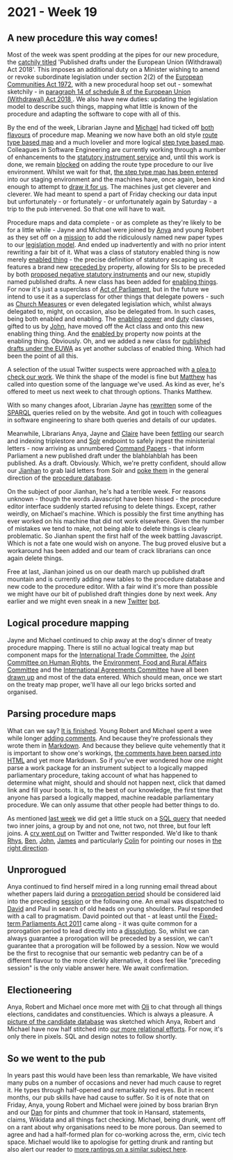 # 2021 - Week 19

## A new procedure this way comes!

Most of the week was spent prodding at the pipes for our new procedure, the [catchily titled](https://trello.com/c/4QPlEu0E/2-confirm-name-of-these-things) 'Published drafts under the European Union (Withdrawal) Act 2018'. This imposes an additional duty on a Minister wishing to amend or revoke subordinate legislation under section 2(2) of the [European Communities Act 1972](https://www.legislation.gov.uk/ukpga/1972/68/contents), with a new procedural hoop set out - somewhat sketchily - in [paragraph 14 of schedule 8 of the European Union (Withdrawal) Act 2018 ](https://www.legislation.gov.uk/ukpga/2018/16/schedule/8/enacted#schedule-8-paragraph-14). We also have new duties: updating the legislation model to describe such things, mapping what little is known of the procedure and adapting the software to cope with all of this.

By the end of the week, Librarian Jayne and [Michael](http://twitter.com/fantasticlife) had ticked off [both](https://trello.com/c/enshaWLT/9-map-the-procedure-route-types) [flavours](https://trello.com/c/pkO6NJJ2/10-map-the-procedure-step-types) of procedure map. Meaning we now have both an old style [route type based map](https://ukparliament.github.io/ontologies/procedure/flowcharts/published-drafts-under-euwa/published-drafts-under-euwa.pdf) and a much lovelier and more logical [step type based map](https://ukparliament.github.io/ontologies/procedure/flowcharts/published-drafts-under-euwa/logic-gates/published-drafts-under-euwa.pdf). Colleagues in Software Engineering are currently working through a number of enhancements to the [statutory instrument service](https://statutoryinstruments.parliament.uk/) and, until this work is done, we remain [blocked](https://trello.com/c/HphK4nmT/19-enter-procedure-in-live-with-route-*types*) on adding the route type procedure to our live environment. Whilst we wait for that, [the step type map has been entered](https://trello.com/c/I3Er8NN2/17-enter-map-routes-to-staging) into our staging environment and the machines have, once again, been kind enough to attempt to [draw it for us](https://ukparliament.github.io/ontologies/meta/weeknotes/2021/19/machine-published-drafts-under-euwa.pdf). The machines just get cleverer and cleverer. We had meant to spend a part of Friday checking our data input but unfortunately - or fortunately - or unfortunately again by Saturday - a trip to the pub intervened. So that one will have to wait.

Procedure maps and data complete - or as complete as they're likely to be for a little while - Jayne and Michael were joined by [Anya](https://twitter.com/bitten_) and young Robert as they set off on a [mission](https://trello.com/c/8PFJxH86/6-add-published-drafts-to-domain-model-ontology) to add the ridiculously named new paper types to our [legislation model](https://ukparliament.github.io/ontologies/legislation/legislation-ontology.html). And ended up inadvertently and with no prior intent rewriting a fair bit of it. What was a class of statutory enabled thing is now merely [enabled thing](https://ukparliament.github.io/ontologies/legislation/legislation-ontology.html#d4e179) - the precise definition of statutory escaping us. It features a brand new [preceded by](https://ukparliament.github.io/ontologies/legislation/legislation-ontology.html#d4e362) property, allowing for SIs to be preceded by both [proposed negative statutory instruments](https://www.parliament.uk/site-information/glossary/proposed-negative-statutory-instrument/) and our new, stupidly named published drafts.  A new class has been added for [enabling things](https://ukparliament.github.io/ontologies/legislation/legislation-ontology.html#d4e144). For now it's just a superclass of [Act of Parliament](https://ukparliament.github.io/ontologies/legislation/legislation-ontology.html#d4e155), but in the future we intend to use it as a superclass for other things that delegate powers - such as [Church Measures](https://www.parliament.uk/site-information/glossary/church-of-england-measures/) or even delegated legislation which, whilst always delegated to, might, on occasion, also be delegated from. In such cases, being both enabled and enabling. The [enabling power](https://ukparliament.github.io/ontologies/legislation/legislation-ontology.html#d4e168) and [duty](https://ukparliament.github.io/ontologies/legislation/legislation-ontology.html#d4e275) classes, gifted to us by [John](https://twitter.com/johnlsheridan), have moved off the Act class and onto this new enabling thing thing. And the [enabled by](https://ukparliament.github.io/ontologies/legislation/legislation-ontology.html#d4e347) property now points at the enabling thing. Obviously. Oh, and we added a new class for [published drafts under the EUWA](https://ukparliament.github.io/ontologies/legislation/legislation-ontology.html#d4e191) as yet another subclass of enabled thing. Which had been the point of all this.

A selection of the usual Twitter suspects were approached with [a plea to check our work](https://twitter.com/fantasticlife/status/1392802543357603842). We think the shape of the model is fine but [Matthew](https://twitter.com/mattwadd) has called into question some of the language we've used. As kind as ever, he's offered to meet us next week to chat through options. Thanks Matthew.

With so many changes afoot, Librarian Jayne has [rewritten](https://trello.com/c/Eqtif1gv/13-rewrite-queries-for-the-website-for-preceding-enabled-thing) some of the [SPARQL](https://en.wikipedia.org/wiki/SPARQL) queries relied on by the website. And got in touch with colleagues in software engineering to share both queries and details of our updates.

Meanwhile, Librarians Anya, Jayne and [Claire](https://twitter.com/tinysprite) have been [fettling](https://trello.com/c/vdapnbhO/3-letter-in-papers-laid-and-solr) our search and indexing triplestore and [Solr](https://en.wikipedia.org/wiki/Apache_Solr) endpoint to safely ingest the ministerial letters - now arriving as unnumbered [Command Papers](https://www.parliament.uk/about/how/publications/government/) - that inform Parliament a new published draft under the blahblahblah has been published. As a draft. Obviously. Which, we're pretty confident, should allow our [Jianhan](https://twitter.com/jianhanzhu) to grab laid letters from Solr and [poke them](https://trello.com/b/6Tv4O13K/published-drafts) in the general direction of the [procedure database](https://github.com/ukparliament/ontologies/blob/master/procedure/meta/editor/schema.png).

On the subject of poor Jianhan, he's had a terrible week. For reasons unknown - though the words Javascript have been hissed - the procedure editor interface suddenly started refusing to delete things. Except, rather weirdly, on Michael's machine. Which is possibly the first time anything has ever worked on his machine that did not work elsewhere. Given the number of mistakes we tend to make, not being able to delete things is clearly problematic. So Jianhan spent the first half of the week battling Javascript. Which is not a fate one would wish on anyone. The bug proved elusive but a workaround has been added and our team of crack librarians can once again delete things.

Free at last, Jianhan joined us on our death march up published draft mountain and is currently adding new tables to the procedure database and new code to the procedure editor. With a fair wind it's more than possible we might have our bit of published draft thingies done by next week. Any earlier and we might even sneak in a new [Twitter](https://twitter.com/madenlaid) [bot](https://twitter.com/TweatyTwacker).

## Logical procedure mapping

Jayne and Michael continued to chip away at the dog's dinner of treaty procedure mapping. There is still no actual logical treaty map but component maps for the [International Trade Committee](https://github.com/ukparliament/ontologies/blob/master/procedure/flowcharts/components/crag-treaty-itc/crag-treaty-itc.pdf), the [Joint Committee on Human Rights](https://github.com/ukparliament/ontologies/blob/master/procedure/flowcharts/components/crag-treaty-jchr/crag-treaty-jchr.pdf), the [Environment, Food and Rural Affairs Committee](https://github.com/ukparliament/ontologies/blob/master/procedure/flowcharts/components/crag-treaty-efra/crag-treaty-efra.pdf) and the [International Agreements Committee](https://github.com/ukparliament/ontologies/blob/master/procedure/flowcharts/components/crag-treaty-iac/crag-treaty-iac.pdf) have all been [drawn up](https://trello.com/c/Jao1oZtH/18-remap-crag-treaty) and most of the data entered. Which should mean, once we start on the treaty map proper, we'll have all our lego bricks sorted and organised.

## Parsing procedure maps

What can we say? [It is finished](https://api.parliament.uk/procedures/work-packages/9). Young Robert and Michael spent a wee while longer [adding comments](https://trello.com/c/BEww0rPg/127-rewrite-the-parsing-code-to-work-in-memory). And because they're professionals they wrote them in [Markdown](https://en.wikipedia.org/wiki/Markdown). And because they believe quite vehemently that it is important to show one's workings, [the comments have been parsed into HTML](https://api.parliament.uk/procedures/meta/comments) and yet more Markdown. So if you've ever wondered how one might parse a work package for an instrument subject to a logically mapped parliamentary procedure, taking account of what has happened to determine what might, should and should not happen next, click that damed link and fill your boots. It is, to the best of our knowledge, the first time that anyone has parsed a logically mapped, machine readable parliamentary procedure. We can only assume that other people had better things to do.

As mentioned [last week](https://ukparliament.github.io/ontologies/meta/weeknotes/2021/18/) we did get a little stuck on a [SQL query](https://github.com/ukparliament/procedure-parsing/blob/master/app/models/parliamentary_procedure.rb#L35) that needed two inner joins, a group by and not one, not two, not three, but four left joins. A [cry went out](https://twitter.com/fantasticlife/status/1392112873623719942) on Twitter and Twitter responded. We'd like to thank [Rhys](https://twitter.com/mauvedeity), [Ben](https://twitter.com/bencomp), [John](https://twitter.com/jb_tweets), [James](https://twitter.com/jamesjefferies) and particularly [Colin](https://twitter.com/colinhoad) for pointing our noses in [the right direction](https://trello.com/c/9oqsb6Pz/129-try-to-fix-the-stepswithactualisationsinworkpackage-method-in-the-parliamentaryprocedure-model).

## Unprorogued

Anya continued to find herself mired in a long running email thread about whether papers laid during a [prorogation period](https://ukparliament.github.io/ontologies/time-period/time-period-ontology.html#d4e157) should be considered laid into the preceding [session](https://ukparliament.github.io/ontologies/time-period/time-period-ontology.html#d4e144) or the following one. An email was dispatched to [David](https://twitter.com/clerkly) and Paul in search of old heads on young shoulders. Paul responded with a call to pragmatism. David pointed out that - at least until the [Fixed-term Parliaments Act 2011](https://www.legislation.gov.uk/ukpga/2011/14/contents/enacted) came along - it was quite common for a prorogation period to lead directly into a [dissolution](https://ukparliament.github.io/ontologies/time-period/time-period-ontology.html#d4e104). So, whilst we can always guarantee a prorogation will be preceded by a session, we can't guarantee that a prorogation will be followed by a session. Now we would be the first to recognise that our semantic web pedantry can be of a different flavour to the more clerkly alternative, it does feel like "preceding session" is the only viable answer here. We await confirmation.

## Electioneering

Anya, Robert and Michael once more met with [Oli](https://twitter.com/olihawkins) to chat through all things elections, candidates and constituencies. Which is always a pleasure. A [picture of the candidate database](https://github.com/ukparliament/ontologies/blob/master/meta/relational/candidates/candidates.pdf) was sketched which Anya, Robert and Michael have now half stitched into [our more relational efforts](https://github.com/ukparliament/ontologies/blob/master/meta/relational/index.md). For now, it's only there in pixels. SQL and design notes to follow shortly.

## So we went to the pub

In years past this would have been less than remarkable, We have visited many pubs on a number of occasions and never had much cause to regret it. He types through half-opened and remarkably red eyes. But in recent months, our pub skills have had cause to suffer. So it is of note that on Friday, Anya, young Robert and Michael were joined by boss brarian Bryn and our [Dan](https://twitter.com/danbri) for pints and chummer that took in Hansard, statements, claims, Wikidata and all things fact checking. Michael, being drunk, went off on a rant about why organisations need to be more porous. Dan seemed to agree and had a half-formed plan for co-working across the, erm, civic tech space. Michael would like to apologise for getting drunk and ranting but also alert our reader to [more rantings on a similar subject here](https://smethur.st/posts/176135863).




